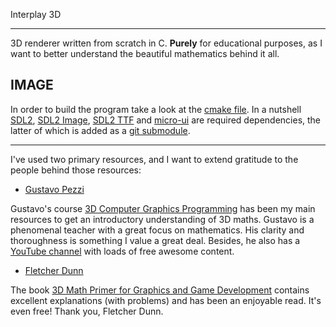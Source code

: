 Interplay 3D

---

3D renderer written from scratch in C. **Purely** for educational purposes, as I want to better understand the
beautiful mathematics behind it all.

## IMAGE ##


In order to build the program take a look at the [cmake file](./CMakeLists.txt). In a nutshell [SDL2](https://github.com/libsdl-org/SDL/releases/tag/release-2.30.0), [SDL2 Image](https://github.com/libsdl-org/SDL_image/releases/tag/release-2.8.2),
[SDL2 TTF](https://github.com/libsdl-org/SDL_ttf/releases/tag/release-2.22.0) and [micro-ui](https://github.com/rxi/microui) are required dependencies, the latter of which is added as a [git submodule](https://git-scm.com/book/en/v2/Git-Tools-Submodules).

---

I've used two primary resources, and I want to extend gratitude to the people behind those resources:

- [Gustavo Pezzi](https://twitter.com/pikuma)

Gustavo's course [3D Computer Graphics Programming](https://pikuma.com/courses/learn-3d-computer-graphics-programming) has been my main resources to get an introductory understanding of 3D maths.
Gustavo is a phenomenal teacher with a great focus on mathematics. His clarity and thoroughness is something I value a great deal.
Besides, he also has a [YouTube channel](https://www.youtube.com/@pikuma) with loads of free awesome content.

- [Fletcher Dunn](https://twitter.com/ZPostFacto)

The book [3D Math Primer for Graphics and Game Development](https://gamemath.com/book/intro.html)
contains excellent explanations (with problems) and has been an enjoyable read. It's even free! Thank you, Fletcher Dunn.

